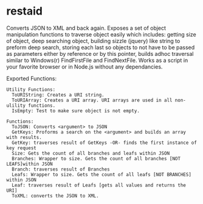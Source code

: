 # restaid
Converts JSON to XML and back again. Exposes a set of object manipulation functions to traverse object easily which includes: getting size of object, deep searching object, building sizzle (jquery) like string to preform deep search, storing each last so objects to not have to be passed as parameters either by reference or by this pointer, builds adhoc traversal similar to Windows(r) FindFirstFile and FindNextFile. Works as a script in your favorite browser or in Node.js without any dependancies.

Exported Functions:
    
    Utility Functions:
      ToURIString: Creates a URI string.
      ToURIArray: Creates a URI array. URI arrays are used in all non-ulility functions.
      IsEmpty: Test to make sure object is not empty.
    
    Functions:
      ToJSON: Converts <argument> to JSON
      GetKeys: Proforms a search on the <argument> and builds an array with results.
      GetKey: traverses result of GetKeys -OR- finds the first instance of key request
      Size: Gets the count of all branches and leafs within JSON
      Branches: Wrapper to size. Gets the count of all branches [NOT LEAFS]within JSON
      Branch: traverses result of Branches
      Leafs: Wrapper to size. Gets the count of all leafs [NOT BRANCHES] within JSON
      Leaf: traverses result of Leafs [gets all values and returns the URI]
      ToXML: converts the JSON to XML.
   
